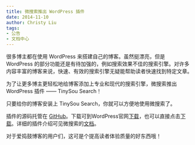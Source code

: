 ```yaml
---
title: 微搜索推出 WordPress 插件
date: 2014-11-10
author: Christy Liu
tags:
- 公告
- 文档中心
---
```


很多博主都在使用 WordPress 来搭建自己的博客。虽然挺漂亮，但是 WordPress 的部分功能还是有待加强的，例如搜索效果不佳的搜索引擎。对许多内容丰富的博客来说，快速、有效的搜索引擎无疑能帮助读者快速找到特定文章。

为了让更多博主更轻松地给博客添加上专业和现代的搜索引擎，微搜索推出 WordPress 插件 —— TinySou Search！

只要给你的博客安装上 TinySou Search，你就可以方便地使用微搜索了。

插件的源码托管在 [GitHub](https://github.com/tinysou/tinysou-wordpress)。下载可到WordPress官网[下载](https://wordpress.org/plugins/tinysou-search/)，也可以直接点击[下载](https://downloads.wordpress.org/plugin/tinysou-search.zip)。详细的插件介绍可见微搜索的[文档](http://doc.tinysou.com/libs/wordpress.html)。

对于爱捣鼓博客的用户们，这可是个提高读者体验质量的好东西哦！
